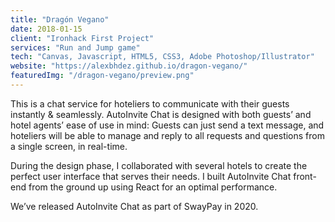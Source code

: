```yaml
---
title: "Dragón Vegano"
date: 2018-01-15
client: "Ironhack First Project"
services: "Run and Jump game"
tech: "Canvas, Javascript, HTML5, CSS3, Adobe Photoshop/Illustrator"
website: "https://alexbhdez.github.io/dragon-vegano/"
featuredImg: "/dragon-vegano/preview.png"
---
```


This is a chat service for hoteliers to communicate with their guests instantly & seamlessly. AutoInvite Chat is designed with both guests’ and hotel agents’ ease of use in mind: Guests can just send a text message, and hoteliers will be able to manage and reply to all requests and questions from a single screen, in real-time.

During the design phase, I collaborated with several hotels to create the perfect user interface that serves their needs. I built AutoInvite Chat front-end from the ground up using React for an optimal performance.

We’ve released AutoInvite Chat as part of SwayPay in 2020.
